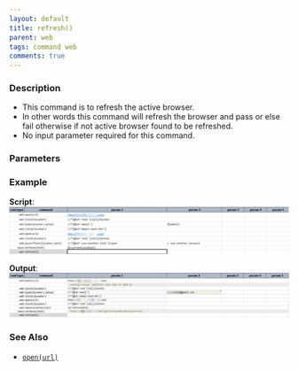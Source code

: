 ```yaml
---
layout: default
title: refresh()
parent: web
tags: command web
comments: true
---
```


### Description

- This command is to refresh the active browser.
- In other words this command will refresh the browser and pass or else fail otherwise if not active browser found to be refreshed.
- No input parameter required for this command.

### Parameters

### Example

**Script**:<br/>
![](image/refresh_01.png)

**Output**:<br/>
![](image/refresh_02.png)

### See Also

- [`open(url)`](open(url))